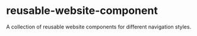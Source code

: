 # reusable-website-component
A collection of reusable website components for different navigation styles.
